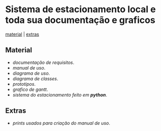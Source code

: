 # Sistema de estacionamento local e toda sua documentação e graficos
[material](#Material) |
[extras](#extras)
## Material
- _documentação de requisitos_.
- _manual de uso_.
- _diagrama de uso_.
- _diagrama de classes_.
- _prototipos_.
- _grafico de gantt_.
- _sistema do estacionamento feito em **python**_.
## Extras
- _prints usados para criação do manual de uso_.
